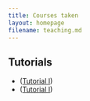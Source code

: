 ```yaml
---
title: Courses taken
layout: homepage
filename: teaching.md
--- 
```

## Tutorials
- ([Tutorial I](https://github.com/4nimesh/ma111/Tutorial_I.pdf))
- ([Tutorial I](https://github.com/4nimesh/ma111/Tutorial_II.pdf))
